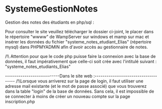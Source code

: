 # SystemeGestionNotes
 Gestion des notes des étudiants en php/sql :
 
 Pour consulter le site veuillez télécharger le dossier ci-joint, 
 le placer dans le répertoire "wwww" de WampServer sur windows et mamp sur mac
 et insérer les données du fichier "systeme_notes_etudiant_Elias" (répertoire mysql) dans PHPMYADMIN afin d'avoir accès au gestionnaire de notes.
 
/!\ Attention pour que le code php puisse faire la connexion avec la base de données, il faut impérativement que celle-ci soit crée avec l'intitulé suivant : 
 "systeme_notes_etudiants_Elias" 
 
 
 ----------------------------Dans le site web :-------------------------------------
 /!\Lorsque vous arriverez sur la page de login, il faut utiliser une adresse mail existante (et le mot de passe associé) que vous trouverez dans la table "login" de la base de données. 
 Sans cela, il est impossible de se connecter à moins de créer un nouveau compte sur la page inscription.php
 
